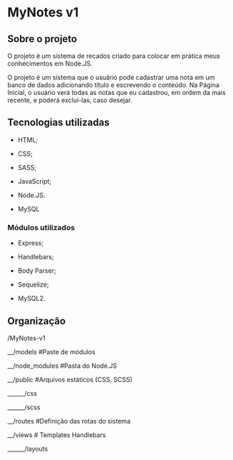 # MyNotes v1

## Sobre o projeto

O projeto é um sistema de recados criado para colocar em prática meus conhecimentos em Node.JS.

O projeto é um sistema que o usuário pode cadastrar uma nota em um banco de dados adicionando título e escrevendo o conteúdo. Na Página Inicial, o usuário verá todas as notas que eu cadastrou, em ordem da mais recente, e poderá excluí-las, caso desejar.

## Tecnologias utilizadas

- HTML;

- CSS;

- SASS;

- JavaScript;

- Node.JS.

- MySQL

### Módulos utilizados

- Express;

- Handlebars;

- Body Parser;

- Sequelize;

- MySQL2.

## Organização

/MyNotes-v1

__/models   #Paste de módulos

__/node_modules   #Pasta do Node.JS

__/public   #Arquivos estáticos (CSS, SCSS)

______/css    

______/scss

__/routes   #Definição das rotas do sistema

__/views    # Templates Handlebars

______/layouts

